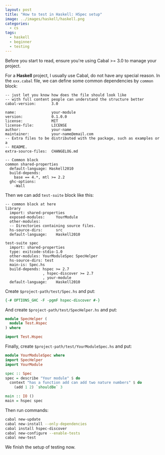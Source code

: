 ```yaml
---
layout: post
title: "How to test in Haskell: HSpec setup"
image: ../images/haskell/haskell.png
categories:
  - cs
tags:
  - haskell
  - beginner
  - testing
---
```


Before you start to read, ensure you're using Cabal >= 3.0 to manage your project.

For a **Haskell** project, I usually use Cabal, do not have any special reason. In the `xxx.cabal` file, we can define some common dependencies by `common` block:

```
-- just let you know how does the file should look like
-- with full content people can understand the structure better
cabal-version:       3.0

name:                your-module
version:             0.1.0.0
license:             MIT
license-file:        LICENSE
author:              your-name
maintainer:          your-name@email.com
-- Extra files to be distributed with the package, such as examples or a
-- README.
extra-source-files:  CHANGELOG.md

-- Common block
common shared-properties
  default-language: Haskell2010
  build-depends:
    base == 4.*, mtl >= 2.2
  ghc-options:
    -Wall
```

Then we can add `test-suite` block like this:

```
-- common block at here
library
  import: shared-properties
  exposed-modules:     YourModule
  other-modules:
  -- Directories containing source files.
  hs-source-dirs:      src
  default-language:    Haskell2010

test-suite spec
  import: shared-properties
  type: exitcode-stdio-1.0
  other-modules: YourModuleSpec SpecHelper
  hs-source-dirs: test
  main-is: Spec.hs
  build-depends: hspec >= 2.7
                 , hspec-discover >= 2.7
                 , your-module
  default-language:    Haskell2010
```

Create `$project-path/test/Spec.hs` and put:

```hs
{-# OPTIONS_GHC -F -pgmF hspec-discover #-}
```

And create `$project-path/test/SpecHelper.hs` and put:

```hs
module SpecHelper (
  module Test.Hspec
) where

import Test.Hspec
```

Finally, create `$project-path/test/YourModuleSpec.hs` and put:

```hs
module YourModuleSpec where
import SpecHelper
import YourModule

spec :: Spec
spec = describe "Your module" $ do
  context "has a function add can add two nature numbers" $ do
    (add 1 2) `shouldBe` 3

main :: IO ()
main = hspec spec
```

Then run commands:

```bash
cabal new-update
cabal new-install --only-dependencies
cabal install hspec-discover
cabal new-configure --enable-tests
cabal new-test
```

We finish the setup of testing now.
